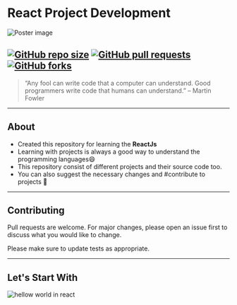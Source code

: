 # React Project Development
![Poster image](https://user-images.githubusercontent.com/61608506/166172395-30a432b0-9d8d-49eb-824d-79b0c47352fb.png)

<!-- ![React_project_Devlopment_😉_](https://user-images.githubusercontent.com/61608506/166153655-5bd53ab1-5f2d-4f7b-8be5-555732a05ee1.png) -->
[![GitHub repo size](https://img.shields.io/github/repo-size/harsh-100/React-js-Development)](https://github.com/harsh-100/React-js-Development)
[![GitHub pull requests](https://img.shields.io/github/issues-pr/harsh-100/React-js-Development)](https://github.com/harsh-100/React-js-Development)
[![GitHub forks](https://img.shields.io/github/forks/harsh-100/React-js-Development?style=social)](https://github.com/harsh-100/React-js-Development)
---
> “Any fool can write code that a computer can understand. Good programmers write code that humans can understand.” – Martin Fowler
---
## About
- Created this repository for learning the **ReactJs** 
- Learning with projects is always a good way to understand the programming languages😄
- This repository consist of different projects and their source code too.
- You can also suggest the necessary changes and \#contribute to projects 🧐

---
## Contributing
Pull requests are welcome. For major changes, please open an issue first to discuss what you would like to change.

Please make sure to update tests as appropriate.

---
## Let's Start With
![hellow world in react](https://user-images.githubusercontent.com/61608506/166155133-b7d09115-2c61-404a-bd56-9479cb0b2d03.png)
